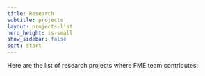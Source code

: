 ```yaml
---
title: Research
subtitle: projects
layout: projects-list
hero_height: is-small
show_sidebar: false
sort: start
---
```


Here are the list of research projects where FME team contributes:
